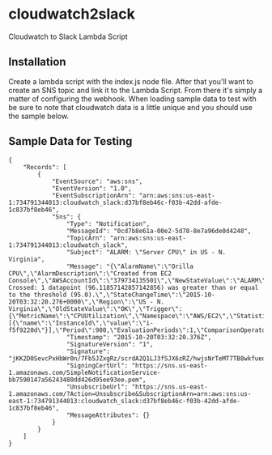 # cloudwatch2slack
Cloudwatch to Slack Lambda Script

## Installation
Create a lambda script with the index.js node file.  After that you'll want to create an SNS topic and link it to the Lambda Script.  From there it's simply a matter of configuring the webhook.  When loading sample data to test with be sure to note that cloudwatch data is a little unique and you should use the sample below.

## Sample Data for Testing
```
{
    "Records": [
        {
            "EventSource": "aws:sns",
            "EventVersion": "1.0",
            "EventSubscriptionArn": "arn:aws:sns:us-east-1:734791344013:cloudwatch_slack:d37bf8eb46c-f03b-42dd-afde-1c837bf8eb46",
            "Sns": {
                "Type": "Notification",
                "MessageId": "0cd7b8e61a-00e2-5d78-8e7a96de0d4248",
                "TopicArn": "arn:aws:sns:us-east-1:734791344013:cloudwatch_slack",
                "Subject": "ALARM: \"Server CPU\" in US - N. Virginia",
                "Message": "{\"AlarmName\":\"Orilla CPU\",\"AlarmDescription\":\"Created from EC2 Console\",\"AWSAccountId\":\"379734135501\",\"NewStateValue\":\"ALARM\",\"NewStateReason\":\"Threshold Crossed: 1 datapoint (96.11857142857142856) was greater than or equal to the threshold (95.0).\",\"StateChangeTime\":\"2015-10-20T03:32:20.276+0000\",\"Region\":\"US - N. Virginia\",\"OldStateValue\":\"OK\",\"Trigger\":{\"MetricName\":\"CPUUtilization\",\"Namespace\":\"AWS/EC2\",\"Statistic\":\"AVERAGE\",\"Unit\":null,\"Dimensions\":[{\"name\":\"InstanceId\",\"value\":\"i-f5f9220d\"}],\"Period\":900,\"EvaluationPeriods\":1,\"ComparisonOperator\":\"GreaterThanOrEqualToThreshold\",\"Threshold\":95.0}}",
                "Timestamp": "2015-10-20T03:32:20.376Z",
                "SignatureVersion": "1",
                "Signature": "jKK2D0SevcPxHbWr0n/7Fb5JZxgRz/scrdA2Q1LJ3fSJX6zRZ/hwjsNrTeMT7TB8wkfueoVqG6pjTe8XhZVXcuC+p3wBl9uuwCFDuY5iot5xCsraJ6oCSiz5Y80ITrHepwhTSx/Dy669J7+8bmelWxHpn8T0tudsKQtW+kFFFGugGcNuNwoLjZT0m5MRCINLElrr/kWWY+r4SutaFUL/pkCRiJ6x5pjd7qPCdlswnh84eoYIVLkbYvQrvN+GYsfZ4gV+afV2dFSS4MCfO5BYHgn8nSk6xxneoYNw+ZdHdvX3dJrM2PQS/KVVVgwMAd4K73RO4Dmse0YQPn2uy0UUOA==",
                "SigningCertUrl": "https://sns.us-east-1.amazonaws.com/SimpleNotificationService-bb7590147a56243480dd426d95ee93ee.pem",
                "UnsubscribeUrl": "https://sns.us-east-1.amazonaws.com/?Action=Unsubscribe&SubscriptionArn=arn:aws:sns:us-east-1:734791344013:cloudwatch_slack:d37bf8eb46c-f03b-42dd-afde-1c837bf8eb46",
                "MessageAttributes": {}
            }
        }
    ]
}
```
